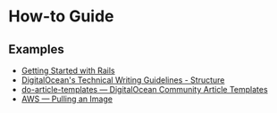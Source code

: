 # How-to Guide

## Examples

- [Getting Started with Rails](https://guides.rubyonrails.org/getting_started.html)
- [DigitalOcean's Technical Writing Guidelines - Structure](https://www.digitalocean.com/community/tutorials/digitalocean-s-technical-writing-guidelines#structure)
- [do-article-templates — DigitalOcean Community Article Templates](https://github.com/do-community/do-article-templates)
- [AWS — Pulling an Image](https://docs.aws.amazon.com/AmazonECR/latest/userguide/docker-pull-ecr-image.html)
